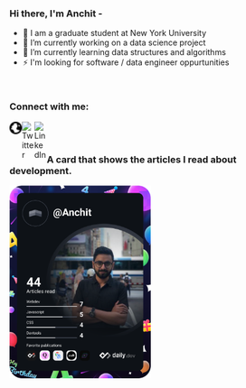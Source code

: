 ### Hi there, I'm Anchit - 
<!--aka [codeSTACKr][website] 👋 
-->

- 💬 I am a graduate student at New York University
- 🔭 I’m currently working on a data science project
- 🌱 I’m currently learning data structures and algorithms
- ⚡  I'm looking for software / data engineer oppurtunities 

<br />

### Connect with me:

[<img align="left" alt="Portfolio" width="22px" src="https://raw.githubusercontent.com/iconic/open-iconic/master/svg/globe.svg" />][portfolio]
[<img align="left" alt="Twitter" width="22px" src="https://cdn.jsdelivr.net/npm/simple-icons@v3/icons/twitter.svg" />][twitter]
[<img align="left" alt="LinkedIn" width="22px" src="https://cdn.jsdelivr.net/npm/simple-icons@v3/icons/linkedin.svg" />][linkedin]

<br />

<br/>

### A card that shows the articles I read about development.

<a href="https://app.daily.dev/DailyDevTips"><img src="https://github.com/AnchitCap/AnchitCap/blob/main/devcard.svg" width="250" alt="Anchit Srivastava's Dev Card"/></a>


[portfolio]: https://rebrand.ly/anchit-portfolio
[twitter]: https://twitter.com/Anchit1202
[linkedin]: https://www.linkedin.com/in/anchit-srivastava


<!--
**AnchitCap/AnchitCap** is a ✨ _special_ ✨ repository because its `README.md` (this file) appears on your GitHub profile.

Here are some ideas to get you started:

- 🔭 I’m currently working on ...
- 🌱 I’m currently learning ...
- 👯 I’m looking to collaborate on ...
- 🤔 I’m looking for help with ...
- 💬 Ask me about ...
- 📫 How to reach me: ...
- 😄 Pronouns: ...
- ⚡ Fun fact: ...
-->
